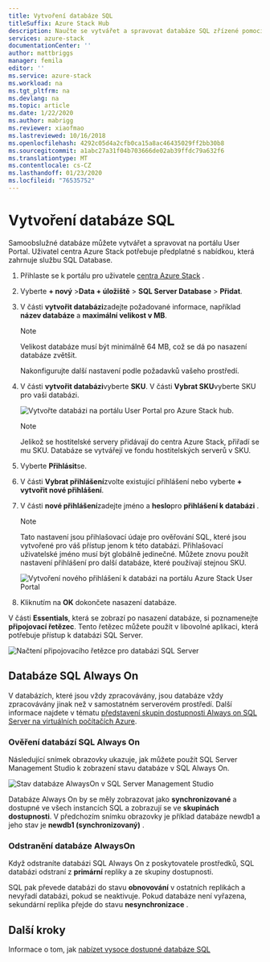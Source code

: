 ```yaml
---
title: Vytvoření databáze SQL
titleSuffix: Azure Stack Hub
description: Naučte se vytvářet a spravovat databáze SQL zřízené pomocí adaptéru poskytovatele prostředků SQL.
services: azure-stack
documentationCenter: ''
author: mattbriggs
manager: femila
editor: ''
ms.service: azure-stack
ms.workload: na
ms.tgt_pltfrm: na
ms.devlang: na
ms.topic: article
ms.date: 1/22/2020
ms.author: mabrigg
ms.reviewer: xiaofmao
ms.lastreviewed: 10/16/2018
ms.openlocfilehash: 4292c05d4a2cfb0ca15a8ac46435029ff2bb30b8
ms.sourcegitcommit: a1abc27a31f04b703666de02ab39ffdc79a632f6
ms.translationtype: MT
ms.contentlocale: cs-CZ
ms.lasthandoff: 01/23/2020
ms.locfileid: "76535752"
---
```

# <a name="create-sql-databases"></a>Vytvoření databáze SQL

Samoobslužné databáze můžete vytvářet a spravovat na portálu User Portal. Uživatel centra Azure Stack potřebuje předplatné s nabídkou, která zahrnuje službu SQL Database.

1. Přihlaste se k portálu pro uživatele [centra Azure Stack](azure-stack-overview.md) .

2. Vyberte **+ nový** &gt;**Data + úložiště** &gt; **SQL Server Database** &gt; **Přidat**.

3. V části **vytvořit databázi**zadejte požadované informace, například **název databáze** a **maximální velikost v MB**.

   >[!NOTE]
   >Velikost databáze musí být minimálně 64 MB, což se dá po nasazení databáze zvětšit.

   Nakonfigurujte další nastavení podle požadavků vašeho prostředí.

4. V části **vytvořit databázi**vyberte **SKU**. V části **Vybrat SKU**vyberte SKU pro vaši databázi.

   ![Vytvořte databázi na portálu User Portal pro Azure Stack hub.](./media/azure-stack-sql-rp-deploy/newsqldb.png)

   >[!NOTE]
   >Jelikož se hostitelské servery přidávají do centra Azure Stack, přiřadí se mu SKU. Databáze se vytvářejí ve fondu hostitelských serverů v SKU.

5. Vyberte **Přihlásit**se.

6. V části **Vybrat přihlášení**zvolte existující přihlášení nebo vyberte **+ vytvořit nové přihlášení**.

7. V části **nové přihlášení**zadejte jméno a **heslo**pro **přihlášení k databázi** .

   >[!NOTE]
   >Tato nastavení jsou přihlašovací údaje pro ověřování SQL, které jsou vytvořené pro váš přístup jenom k této databázi. Přihlašovací uživatelské jméno musí být globálně jedinečné. Můžete znovu použít nastavení přihlášení pro další databáze, které používají stejnou SKU.

   ![Vytvoření nového přihlášení k databázi na portálu Azure Stack User Portal](./media/azure-stack-sql-rp-deploy/create-new-login.png)

8. Kliknutím na **OK** dokončete nasazení databáze.

V části **Essentials**, která se zobrazí po nasazení databáze, si poznamenejte **připojovací řetězec**. Tento řetězec můžete použít v libovolné aplikaci, která potřebuje přístup k databázi SQL Server.

![Načtení připojovacího řetězce pro databázi SQL Server](./media/azure-stack-sql-rp-deploy/sql-db-settings.png)

## <a name="sql-always-on-databases"></a>Databáze SQL Always On

V databázích, které jsou vždy zpracovávány, jsou databáze vždy zpracovávány jinak než v samostatném serverovém prostředí. Další informace najdete v tématu [představení skupin dostupnosti Always on SQL Server na virtuálních počítačích Azure](https://docs.microsoft.com/azure/virtual-machines/windows/sql/virtual-machines-windows-portal-sql-availability-group-overview).

### <a name="verify-sql-always-on-databases"></a>Ověření databází SQL Always On

Následující snímek obrazovky ukazuje, jak můžete použít SQL Server Management Studio k zobrazení stavu databáze v SQL Always On.

![Stav databáze AlwaysOn v SQL Server Management Studio](./media/azure-stack-sql-rp-deploy/verifyalwayson.png)

Databáze Always On by se měly zobrazovat jako **synchronizované** a dostupné ve všech instancích SQL a zobrazují se ve **skupinách dostupnosti**. V předchozím snímku obrazovky je příklad databáze newdb1 a jeho stav je **newdb1 (synchronizovaný)** .

### <a name="delete-an-alwayson-database"></a>Odstranění databáze AlwaysOn

Když odstraníte databázi SQL Always On z poskytovatele prostředků, SQL databázi odstraní z **primární** repliky a ze skupiny dostupnosti.

SQL pak převede databázi do stavu **obnovování** v ostatních replikách a nevyřadí databázi, pokud se neaktivuje. Pokud databáze není vyřazena, sekundární replika přejde do stavu **nesynchronizace** .

## <a name="next-steps"></a>Další kroky

Informace o tom, jak [nabízet vysoce dostupné databáze SQL](azure-stack-tutorial-sql.md)

